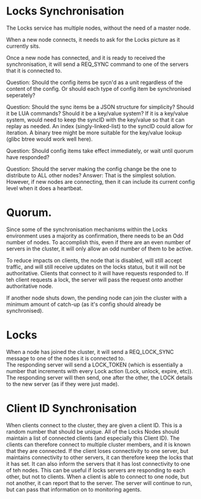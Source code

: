 # Locks Synchronisation

The Locks service has multiple nodes, without the need of a master node.  

When a new node connects, it needs to ask for the Locks picture as it currently sits.

Once a new node has connected, and it is ready to received the synchronisation, it will send a REQ_SYNC command to one of the servers that it is connected to.


Question:
  Should the config items be sycn'd as a unit regardless of the content of the config.  Or should each type of config item be synchronised seperately?  
  
Question:
  Should the sync items be a JSON structure for simplicity?  Should it be LUA commands?   Should it be a key/value system?   If it is a key/value system, would need to keep the syncID with the key/value so that it can replay as needed.   An index (singly-linked-list) to the syncID could allow for iteration.  A binary tree might be more suitable for the key/value lookup (glibc btree would work well here).

Question:
  Should config items take effect immediately, or wait until quorum have responded?   
  
Question:
  Should the server making the config change be the one to distribute to ALL other nodes?
Answer:
  That is the simplest solution.  However, if new nodes are connecting, then it can include its current config level when it does a heartbeat.

# Quorum.

Since some of the synchronisation mechanisms within the Locks environment uses a majority as confirmation, there needs to be an Odd number of nodes.   To accomplish this, even if there are an even number of servers in the cluster, it will only allow an odd number of them to be active.   

To reduce impacts on clients, the node that is disabled, will still accept traffic, and will still receive updates on the locks status, but it will not be authoritative.   Clients that connect to it will have requests responded to.  If teh client requests a lock, the server will pass the request onto another authoritative node.

If another node shuts down, the pending node can join the cluster with a minimum amount of catch-up (as it's config should already be synchronised).


# Locks 

When a node has joined the cluster, it will send a REQ_LOCK_SYNC message to one of the nodes it is connected to.  
The responding server will send a LOCK_TOKEN (which is essentially a number that increments with every Lock action (Lock, unlock, expire, etc)).
The responding server will then send, one after the other, the LOCK details to the new server (as if they were just made).

# Client ID Synchronisation

When clients connect to the cluster, they are given a client ID.  This is a random number that should be unique.  All of the Locks Nodes should maintain a list of connected clients (and especially this Client ID).   The clients can therefore connect to multiple cluster members, and it is known that they are connected.   If the client loses connectivity to one server, but maintains connectivity to other servers, it can therefore keep the locks that it has set.  It can also inform the servers that it has lost connectivity to one of teh nodes.  This can be useful if locks servers are responding to each other, but not to clients.   When a client is able to connect to one node, but not another, it can report that to the server.  The server will continue to run, but can pass that information on to monitoring agents.



